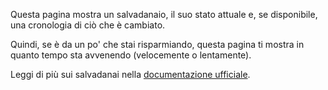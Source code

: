 Questa pagina mostra un salvadanaio, il suo stato attuale e, se disponibile, una cronologia di ciò che è cambiato.

Quindi, se è da un po' che stai risparmiando, questa pagina ti mostra in quanto tempo sta avvenendo (velocemente o lentamente).

Leggi di più sui salvadanai nella [documentazione ufficiale](https://firefly-iii.readthedocs.io/en/latest/advanced/piggies.html).